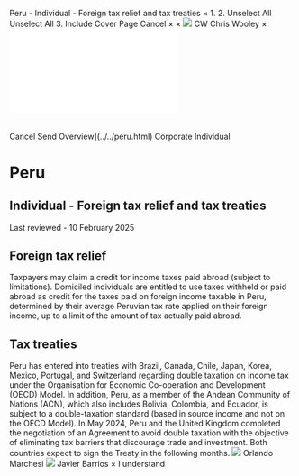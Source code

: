 Peru - Individual - Foreign tax relief and tax treaties
×
1.
2.
Unselect All
Unselect All
3.
Include Cover Page
Cancel
×
×
![](../../-/media/world-wide-tax-summaries/attachments/global---chris-wooley.ashx%3Frev=ac5e5f3223b34096b1afc2a6009c7320&revision=ac5e5f32-23b3-4096-b1af-c2a6009c7320&hash=859B7ADC84DC2CBEC9760E9E6EE7DE6D0A8BFCDF)
CW
Chris Wooley
×
![](foreign-tax-relief-and-tax-treaties.html)
######
Cancel
Send
Overview](../../peru.html)
Corporate
Individual
# Peru
## Individual - Foreign tax relief and tax treaties
Last reviewed - 10 February 2025
## Foreign tax relief
Taxpayers may claim a credit for income taxes paid abroad (subject to limitations).
Domiciled individuals are entitled to use taxes withheld or paid abroad as credit for the taxes paid on foreign income taxable in Peru, determined by their average Peruvian tax rate applied on their foreign income, up to a limit of the amount of tax actually paid abroad.
## Tax treaties
Peru has entered into treaties with Brazil, Canada, Chile, Japan, Korea, Mexico, Portugal, and Switzerland regarding double taxation on income tax under the Organisation for Economic Co-operation and Development (OECD) Model.
In addition, Peru, as a member of the Andean Community of Nations (ACN), which also includes Bolivia, Colombia, and Ecuador, is subject to a double-taxation standard (based in source income and not on the OECD Model).
In May 2024, Peru and the United Kingdom completed the negotiation of an Agreement to avoid double taxation with the objective of eliminating tax barriers that discourage trade and investment. Both countries expect to sign the Treaty in the following months.
![](../../-/media/world-wide-tax-summaries/attachments/peru---orlando-marchesi-v.ashx%3Frev=c4f8241894ba4e8b90d524d9f42d125c&revision=c4f82418-94ba-4e8b-90d5-24d9f42d125c&hash=46B101FCF5B243E6EDFE79E13FA4ADCAD1CB0D78)
Orlando Marchesi
![](../../-/media/world-wide-tax-summaries/perujavier-barriosfoto-jbk-payetjpg20210701195210873.ashx%3Frev=9f77e010214b4f9c90ff521a180b2223&revision=9f77e010-214b-4f9c-90ff-521a180b2223&hash=3261B99497D3BB039DA1B0BF58052E86C6FB1F23)
Javier Barrios
×
I understand